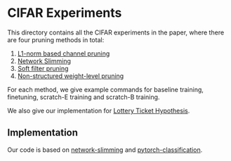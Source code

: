 # CIFAR Experiments
This directory contains all the CIFAR experiments in the paper, where there are four pruning methods in total:  

1. [L1-norm based channel pruning](https://arxiv.org/abs/1608.08710)
2. [Network Slimming](https://arxiv.org/abs/1708.06519)
3. [Soft filter pruning](https://www.ijcai.org/proceedings/2018/0309.pdf)
4. [Non-structured weight-level pruning](https://arxiv.org/abs/1506.02626)

For each method, we give example commands for baseline training, finetuning, scratch-E training and scratch-B training.  

We also give our implementation for [Lottery Ticket Hypothesis](https://arxiv.org/abs/1803.03635).

## Implementation
Our code is based on [network-slimming](https://github.com/Eric-mingjie/network-slimming) and [pytorch-classification](https://github.com/bearpaw/pytorch-classification).  

